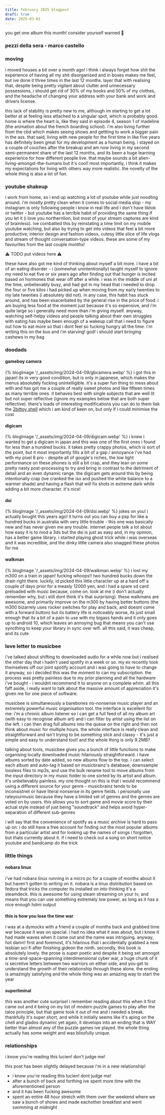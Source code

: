 ```yaml
---
title: february 2025 blogpost
draft: true
date: 2025-03-01
---
```


you get one album this month! consider yourself warned 🫵
### pezzi della sera - marco castello

### moving
i moved houses a bit over a month ago! i think i always forget how shit the experience of having all my shit disorganised and in boxes makes me feel, but ive done it three times in the last 12 months. layer that with realising that, despite being pretty vigilant about clutter and unnecessary possessions, i should get rid of 30% of my books and 50% of my clothes, and the headache of changing your address with your bank and work and drivers license. 

this lack of stability is pretty new to me, although im starting to get a lot better at at feeling less attached to a singular spot, which is probably good. home is where the heart is, like they said in episode 4, season 1 of madeline (the animation about the french boarding school). i'm also living further from the cbd which makes seeing shows and gettting to work a bigger pain in the ass. that said, living with new people for the first time in like five years has definitely been great for my development as a human being. i stayed on a couple of couches after the breakup and am now living in my second semi-permanent share of the last 12 months, and its been a huge learning experience for how different people live. that maybe sounds a bit alien-living-amongst-the-humans but it's cool! most importantly, i think it makes my expectations for living with others way more realistic. the novelty of the whole thing is also a lot of fun.

### youtube shakeup
i work from home, so i end up watching a lot of youtube while just noodling around. i'm mostly pretty clean when it comes to social media slop - my instagram is only following people i know in real life and i don't have tiktok or twitter - but youtube has a terrible habit of providing the same thing if you let it (i love you northernlion, but most of your stream captures are kind of brainless). ive combatted this by reinstating a time limit on my mobile youtube watching, but also by trying to get into videos that feel a bit more productive; interior design and fashion videos, cutesy little slice of life vlogs and stream of thought conversation-type videos. these are some of my favourites from the last couple months!

⚠ TODO put videos here ⚠

these have also got me kind of thinking about myself a bit more. i have a bit of an eating disorder - i (somewhat unintentionally) taught myself to ignore my need to eat five or six years ago after finding out that hunger is incited based on hormones that wear off after a while. i was in the middle of uni at the time, unbelievably busy, and had got in my head that i needed to drop the four or five kilos i had picked up when moving from my early twenties to my late twenties (i absolutely did not). in any case, this habit has stuck around, and has been exacerbated by the general rise in the price of food. i am buying less food at the moment just because it's so expensive, and i'm quite large so i generally need more than i'm giving myself. anyway, watching self-helpy videos and people talking about their own struggles with eating has maybe been enough of a wakeup call that i need to figure out how to eat more so that i dont feel so fucking hungry all the time. i'm writing this on the bus and i'm starving! god! i should start bringing cashews in my bag

### doodads
#### gameboy camera
{% blogImage '/_assets/img/2024-04-09/gbcamera.webp' %}
i got this in japan! its in very good condition, but is only in japanese, which makes the menus absolutely fucking unintelligible. it's a super fun thing to mess about with and has got me a couple of really sweet photos and like fifteen times as many terrible ones. it behaves best with single subjects that are well lit but not super reflective (ignore my examples below that are both super reflective). there's loads of interesting modifications you can do to them liek the [2bittoy shell](https://2bittoy.carrd.co) which i am kind of keen on, but only if i could minimise the cost

#### digicam
{% blogImage '/_assets/img/2024-04-09/digicam.webp' %}
i knew i wanted to get a digicam in japan and this was one of the first ones i found for less than a hundred bucks. it takes pretty crappy photos, which is sort of the point, but it most importantly fills a bit of a gap / annoyance i've had with my pixel 6 pro - despite all of google's riches, the low light performance on these phones is still a bit crap, and they lean on some pretty nasty post-processing to try and bring in contrast to the detriment of detail and an even dynamic range. the digicam gets around this by being intentionally crap (ive cranked the iso and pushed the white balance to a warmer shade) and having a flash that will fix shots in extreme dark while adding a bit more character. it's nice!

#### dsi
{% blogImage '/_assets/img/2024-04-09/dsi.webp' %}
jokes on you! i actually bought this years ago! it turns out you can buy a psp for like a hundred bucks in australia with very little trouble - this one was basically new and has never given me any trouble. internet people talk a lot about how easy it is to mod a 3ds but the dsi is just as easy and, in my opinion, has a better game library. i started playing ghost trick while i was overseas and it was incredible, and the dinky little camera also snagged these photos for me

#### walkman
{% blogImage '/_assets/img/2024-04-09/walkman.webp' %}
i lost my m300 on a train in japan! fucking whoops!! two hundred bucks down the drain right there. luckily, id picked this little character up at a hard off a couple of days prior for a measly 12000 yen, and i had a spare sd card preloaded with music because, come on. look at me (i don't actually remember why, but i still dont think it's that surprising). these walkmans are awesome, and primarily improve on the m300 by having better buttons (the m300 bizarrely uses rocker switches for play and back, and doesnt come with a forward button) but its battery life is noticeably worse, its just small enough that its a bit of a pain to use with my bigass hands and it only goes up to android 10, which leaves an annoying bug that means you can't use syncthing to keep your library in sync over wifi. all this said, it was cheap, and its cute

### love letter to musicbee
i've talked about shifting to downloaded audio for a while now but i realised the other day that i hadn't used spotify in a week or so. my ex recently took themselves off our joint spotify account and i was going to have to change it anyway, so i decided this was the moment to can my subscription. the process was pretty painless due to my prior planning and all the hardware i've bought - i wouldnt recommend it to anyone on a complete whim. all this faff aside, i really want to talk about the massive amount of appreciation it's given me for one piece of software:

musicbee is simultaneously a barebones no-nonsense music player and an extremely powerful music organisation tool. the interface is excellent for me: i'm a chronic album listener so i can get a full feed of all my album art (with easy to recognise album art) and i can filter by artist using the list on the left. i can then drag full albums into the queue on the right and then not think about music for multiple hours. the whole interface is really clean and straightforward and isn't trying to be something slick and classy - it's just a simple and easy to understand tool! and the whole thing is only 9.2MB?

talking about tools, musicbee gives you a bunch of little functions to make organising locally downloaded music hilariously straightforward. i have albums sorted by date added, so new albums flow to the top. i can select each album and auto-tag it based on musicbrainz's database, downsample lossless files to mp3s, and use the bulk rename tool to move albums from the input directory in my music folder to one sorted by its artist and album. it's unbelievably painless. my one thought on this is that i would recommend using a different source for your genre - musicbrainz tends to be inconsistnet or have literal nonsense in its genre fields. i personally use rateyourmusic because they have a limited set of genres and the genres are voted on by users. this allows you to sort game and movie score by their actual style instead of just being "soundtrack" and helps avoid hyper-separation of different sub-genres
  
i will say that the convenience of spotify as a music _archive_ is hard to pass up on. i do still have a free account for finding out the most popular albums from a particular artist and for looking up the names of songs i forgotten, but thats currently about it. if i need to check out a song on short notice youtube and bandcamp do the trick

### little things
#### nobara linux
i've had nobara linux running in a micro pc for a couple of months about it but haven't gotten to writing on it. nobara is a linux distribution based on fedora that tricks the computer its installed on into thinking it's a steamdeck. this is awesome for using steam streaming on your tv, and means that you can use something extremely low power, as long as it has a nice enough hdmi output

#### this is how you lose the time war
i was at a dymocks with a friend a couple of months back and grabbed time war because it was on special. i had no idea what it was about, but i knew it had made waves when it came out and the name was intriguing. anyway, hot damn! first and foremost, it's hilarious that i accidentally grabbed a new lesbian sci-fi after finishing gideon the ninth. secondly, this book is absolutely lovely. the prose is super poetic and despite it being set amongst a time-and-space-spanning interdimensional cyber war, a huge chunk of it is secretive letters between two warriors on either side, and you get to understand the growth of their relationship through these alone. the ending is amazingly satisfying and the whole thing was an amazing way to start the year

#### superliminal
this was another cute surprise! i remember reading about this when it first came out and it being on my list of modern puzzle games to play after the talos principle, but that game took it out of me and i needed a break. thankfully it's super short, and while it initially seems like it's aping on the chell and glados dynamic yet again, it develops into an ending that is WAY better than almost any of the puzzle games ive played. the whole thing actually has some weight and was blissfully unique.

### relationships
i know you're reading this lucien! don't judge me!

this post has been slightly delayed because i'm in a new relationship! 
- i know you're reading this lucien! dont judge me!
- after a bunch of back and forthing ive spent more time with the aforementioned person
- and it has been fucking awesome
- spent an entire 48 hour stretch with them over the weekend where we saw a bunch of shows and made eachother breakfast and went swimming at midnight
